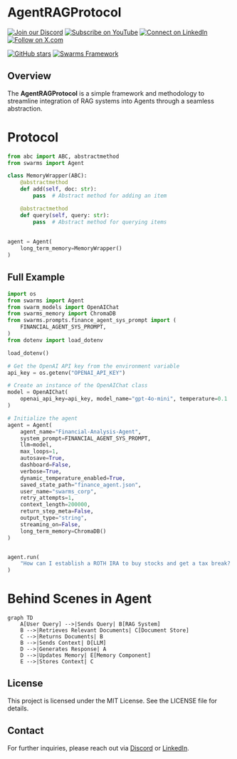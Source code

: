 
# AgentRAGProtocol

[![Join our Discord](https://img.shields.io/badge/Discord-Join%20our%20server-5865F2?style=for-the-badge&logo=discord&logoColor=white)](https://discord.gg/agora-999382051935506503) [![Subscribe on YouTube](https://img.shields.io/badge/YouTube-Subscribe-red?style=for-the-badge&logo=youtube&logoColor=white)](https://www.youtube.com/@kyegomez3242) [![Connect on LinkedIn](https://img.shields.io/badge/LinkedIn-Connect-blue?style=for-the-badge&logo=linkedin&logoColor=white)](https://www.linkedin.com/in/kye-g-38759a207/) [![Follow on X.com](https://img.shields.io/badge/X.com-Follow-1DA1F2?style=for-the-badge&logo=x&logoColor=white)](https://x.com/kyegomezb)


[![GitHub stars](https://img.shields.io/github/stars/The-Swarm-Corporation/Legal-Swarm-Template?style=social)](https://github.com/The-Swarm-Corporation/Legal-Swarm-Template)
[![Swarms Framework](https://img.shields.io/badge/Built%20with-Swarms-blue)](https://github.com/kyegomez/swarms)


## Overview

The **AgentRAGProtocol** is a simple framework and methodology to streamline integration of RAG systems into Agents through a seamless abstraction. 


# Protocol

```python
from abc import ABC, abstractmethod
from swarms import Agent

class MemoryWrapper(ABC):
    @abstractmethod
    def add(self, doc: str):
        pass  # Abstract method for adding an item

    @abstractmethod
    def query(self, query: str):
        pass  # Abstract method for querying items
    
    
agent = Agent(
    long_term_memory=MemoryWrapper()
)
```


## Full Example

```python
import os
from swarms import Agent
from swarm_models import OpenAIChat
from swarms_memory import ChromaDB
from swarms.prompts.finance_agent_sys_prompt import (
    FINANCIAL_AGENT_SYS_PROMPT,
)
from dotenv import load_dotenv

load_dotenv()

# Get the OpenAI API key from the environment variable
api_key = os.getenv("OPENAI_API_KEY")

# Create an instance of the OpenAIChat class
model = OpenAIChat(
    openai_api_key=api_key, model_name="gpt-4o-mini", temperature=0.1
)

# Initialize the agent
agent = Agent(
    agent_name="Financial-Analysis-Agent",
    system_prompt=FINANCIAL_AGENT_SYS_PROMPT,
    llm=model,
    max_loops=1,
    autosave=True,
    dashboard=False,
    verbose=True,
    dynamic_temperature_enabled=True,
    saved_state_path="finance_agent.json",
    user_name="swarms_corp",
    retry_attempts=1,
    context_length=200000,
    return_step_meta=False,
    output_type="string",
    streaming_on=False,
    long_term_memory=ChromaDB()
)


agent.run(
    "How can I establish a ROTH IRA to buy stocks and get a tax break? What are the criteria"
)

```


# Behind Scenes in Agent


```mermaid
graph TD
    A[User Query] -->|Sends Query| B[RAG System]
    B -->|Retrieves Relevant Documents| C[Document Store]
    C -->|Returns Documents| B
    B -->|Sends Context| D[LLM]
    D -->|Generates Response| A
    D -->|Updates Memory| E[Memory Component]
    E -->|Stores Context| C

```



## License

This project is licensed under the MIT License. See the LICENSE file for details.

## Contact

For further inquiries, please reach out via [Discord](https://discord.gg/agora-999382051935506503) or [LinkedIn](https://www.linkedin.com/in/kye-g-38759a207/).